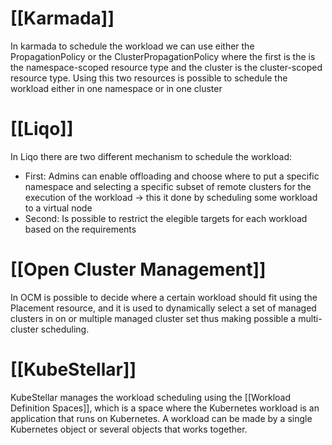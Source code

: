 # [[Karmada]]

In karmada to schedule the workload we can use either the PropagationPolicy or the ClusterPropagationPolicy where the first is the is the namespace-scoped resource type and the cluster is the cluster-scoped resource type. Using this two resources is possible to schedule the workload either in one namespace or in one cluster

# [[Liqo]]
In Liqo there are two different mechanism to schedule the workload:

- First: Admins can enable offloading and choose where to put a specific namespace and selecting a specific subset of remote clusters for the execution of the workload → this it done by scheduling some workload to a virtual node
- Second: Is possible to restrict the elegible targets for each workload based on the requirements
# [[Open Cluster Management]]
In OCM is possible to decide where a certain workload should fit using the Placement resource, and it is used to dynamically select a set of managed clusters in on or multiple managed cluster set thus making possible a multi-cluster scheduling.

# [[KubeStellar]]
KubeStellar manages the workload scheduling using the [[Workload Definition Spaces]], which is a space where the Kubernetes workload is an application that runs on Kubernetes. A workload can be made by a single Kubernetes object or several objects that works together.
